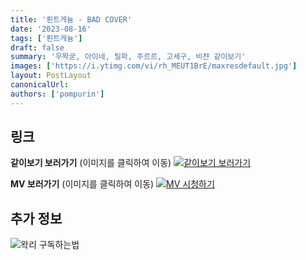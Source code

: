 ```yaml
---
title: '뢴트게늄 - BAD COVER'
date: '2023-08-16'
tags: ['뢴트게늄']
draft: false
summary: '우왁굳, 아이네, 릴파, 주르르, 고세구, 비챤 같이보기'
images: ['https://i.ytimg.com/vi/rh_MEUT1BrE/maxresdefault.jpg']
layout: PostLayout
canonicalUrl:
authors: ['pompurin']
---
```


## 링크

**같이보기 보러가기** (이미지를 클릭하여 이동)
[![같이보기 보러가기](https://cdn.discordapp.com/attachments/1136601898116464710/1137050327938506852/logo.png)](https://cafe.naver.com/steamindiegame/12458550)

**MV 보러가기** (이미지를 클릭하여 이동)
[![MV 시청하기](https://i.ytimg.com/vi/rh_MEUT1BrE/maxresdefault.jpg)](https://youtu.be/rh_MEUT1BrE)

## 추가 정보

![왁리 구독하는법](https://cdn.discordapp.com/attachments/1136601898116464710/1137049857136267374/--2cut.gif)
